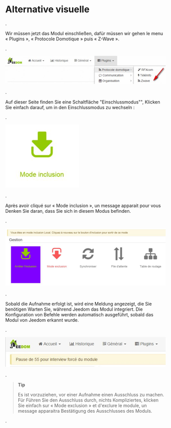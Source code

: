 Alternative visuelle 
=================

\.

Wir müssen jetzt das Modul einschließen, dafür müssen wir gehen
le menu « Plugins », « Protocole Domotique » puis « Z-Wave ».

\.

![inclusion1](images/plugin/inclusion1.jpg)

\.

Auf dieser Seite finden Sie eine Schaltfläche "Einschlussmodus"",
Klicken Sie einfach darauf, um in den Einschlussmodus zu wechseln :

\.

![bouton inclusion](images/plugin/bouton_inclusion.jpg)

\.

Après avoir cliqué sur « Mode inclusion », un message apparait pour vous
Denken Sie daran, dass Sie sich in diesem Modus befinden.

\.

![inclusion3](images/plugin/inclusion3.jpg)

\.

Sobald die Aufnahme erfolgt ist, wird eine Meldung angezeigt, die Sie benötigen
Warten Sie, während Jeedom das Modul integriert. Die Konfiguration von
Befehle werden automatisch ausgeführt, sobald das Modul von Jeedom erkannt wurde.

\.

![inclusion4](images/plugin/inclusion4.jpg)

\.

> **Tip**
>
> Es ist vorzuziehen, vor einer Aufnahme einen Ausschluss zu machen. Für
> Führen Sie den Ausschluss durch, nichts Kompliziertes, klicken Sie einfach
> sur « Mode exclusion » et d'exclure le module, un message apparaitra
> Bestätigung des Ausschlusses des Moduls.

\.

